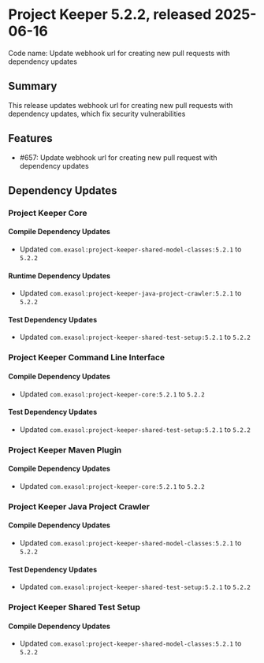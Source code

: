# Project Keeper 5.2.2, released 2025-06-16

Code name: Update webhook url for creating new pull requests with dependency updates

## Summary

This release updates webhook url for creating new pull requests with dependency updates, which fix security vulnerabilities

## Features

* #657: Update webhook url for creating new pull request with dependency updates

## Dependency Updates

### Project Keeper Core

#### Compile Dependency Updates

* Updated `com.exasol:project-keeper-shared-model-classes:5.2.1` to `5.2.2`

#### Runtime Dependency Updates

* Updated `com.exasol:project-keeper-java-project-crawler:5.2.1` to `5.2.2`

#### Test Dependency Updates

* Updated `com.exasol:project-keeper-shared-test-setup:5.2.1` to `5.2.2`

### Project Keeper Command Line Interface

#### Compile Dependency Updates

* Updated `com.exasol:project-keeper-core:5.2.1` to `5.2.2`

#### Test Dependency Updates

* Updated `com.exasol:project-keeper-shared-test-setup:5.2.1` to `5.2.2`

### Project Keeper Maven Plugin

#### Compile Dependency Updates

* Updated `com.exasol:project-keeper-core:5.2.1` to `5.2.2`

### Project Keeper Java Project Crawler

#### Compile Dependency Updates

* Updated `com.exasol:project-keeper-shared-model-classes:5.2.1` to `5.2.2`

#### Test Dependency Updates

* Updated `com.exasol:project-keeper-shared-test-setup:5.2.1` to `5.2.2`

### Project Keeper Shared Test Setup

#### Compile Dependency Updates

* Updated `com.exasol:project-keeper-shared-model-classes:5.2.1` to `5.2.2`
